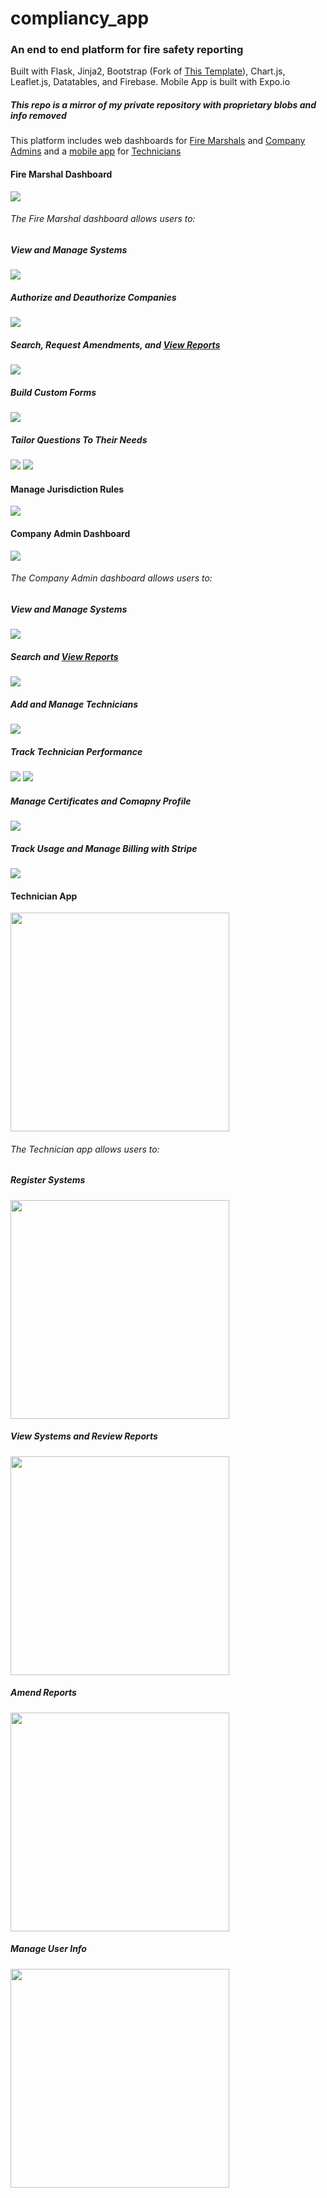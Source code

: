 # compliancy_app

### An end to end platform for fire safety reporting

Built with Flask, Jinja2, Bootstrap (Fork of <a href="https://github.com/startbootstrap/startbootstrap-sb-admin-2">This Template</a>), Chart.js, Leaflet.js, Datatables, and Firebase. Mobile App is built with Expo.io

#####  *This repo is a mirror of my private repository with proprietary blobs and info removed*


This platform includes web dashboards for <a href="https://github.com/calebjohn24/compliancy_app_public#fire-marshal-dashboard">Fire Marshals</a> and <a href="https://github.com/calebjohn24/compliancy_app_public#company-admin-dashboard">Company Admins</a> and a <a href="https://github.com/calebjohn24/compliancy_app_mobile">mobile app</a> for <a href="https://github.com/calebjohn24/compliancy_app_public#company-admin-dashboard">Technicians</a>
  
  
#### Fire Marshal Dashboard

<img src="https://github.com/calebjohn24/compliancy_app_public/blob/master/demos/GovSplash.png" >

###### The Fire Marshal dashboard allows users to:

##### View and Manage Systems
<img src="https://github.com/calebjohn24/compliancy_app_public/blob/master/demos/GovSystems.png">

##### Authorize and Deauthorize Companies
<img src="https://github.com/calebjohn24/compliancy_app_public/blob/master/demos/GovCompanies.png">

##### Search, Request Amendments, and <a href="https://calebjohn24.github.io/compliancy_app_public/sampleForm.html" target="_blank">View Reports</a>
<img src="https://github.com/calebjohn24/compliancy_app_public/blob/master/demos/GovReports.png">
  
##### Build Custom Forms
<img src="https://github.com/calebjohn24/compliancy_app_public/blob/master/demos/GovFormTable.png">

##### Tailor Questions To Their Needs
<img src="https://github.com/calebjohn24/compliancy_app_public/blob/master/demos/GovQuestionTool.png">
<img src="https://github.com/calebjohn24/compliancy_app_public/blob/master/demos/GovQuestionTool2.png">


#### Manage Jurisdiction Rules
<img src="https://github.com/calebjohn24/compliancy_app_public/blob/master/demos/GovRules.png">


#### Company Admin Dashboard
<img src="https://github.com/calebjohn24/compliancy_app_public/blob/master/demos/AdminSplash.png" >

###### The Company Admin dashboard allows users to:

##### View and Manage Systems
<img src="https://github.com/calebjohn24/compliancy_app_public/blob/master/demos/AdminSystems.png">

##### Search and <a href="https://calebjohn24.github.io/compliancy_app_public/sampleForm.html" target="_blank">View Reports</a>
<img src="https://github.com/calebjohn24/compliancy_app_public/blob/master/demos/AdminReports.png">

##### Add and Manage Technicians
<img src="https://github.com/calebjohn24/compliancy_app_public/blob/master/demos/AdminAllEmployees.png">

##### Track Technician Performance
<img src="https://github.com/calebjohn24/compliancy_app_public/blob/master/demos/AdminEmployee1.png">
<img src="https://github.com/calebjohn24/compliancy_app_public/blob/master/demos/AdminEmployee2.png">

##### Manage Certificates and Comapny Profile
<img src="https://github.com/calebjohn24/compliancy_app_public/blob/master/demos/AdminInfo.png">


##### Track Usage and Manage Billing with Stripe
<img src="https://github.com/calebjohn24/compliancy_app_public/blob/master/demos/AdminBilling.png">


#### Technician App
<img src="https://github.com/calebjohn24/compliancy_app_public/blob/master/demos/1623435988897.png" width="350">

###### The Technician app allows users to:

##### Register Systems
<img src="https://github.com/calebjohn24/compliancy_app_public/blob/master/demos/sysReg.gif" width="350">

##### View Systems and Review Reports
<img src="https://github.com/calebjohn24/compliancy_app_public/blob/master/demos/sysView.gif" width="350">

##### Amend Reports
<img src="https://github.com/calebjohn24/compliancy_app_public/blob/master/demos/sysAmend.gif" width="350">

##### Manage User Info
<img src="https://github.com/calebjohn24/compliancy_app_public/blob/master/demos/userInfo.gif" width="350">
